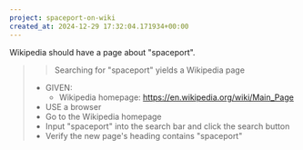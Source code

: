 ```yaml
---
project: spaceport-on-wiki
created_at: 2024-12-29 17:32:04.171934+00:00
---
```


Wikipedia should have a page about "spaceport".

>> Searching for "spaceport" yields a Wikipedia page
> - GIVEN:
>   - Wikipedia homepage: https://en.wikipedia.org/wiki/Main_Page
> - USE a browser
> - Go to the Wikipedia homepage
> - Input "spaceport" into the search bar and click the search button
> - Verify the new page's heading contains "spaceport"
